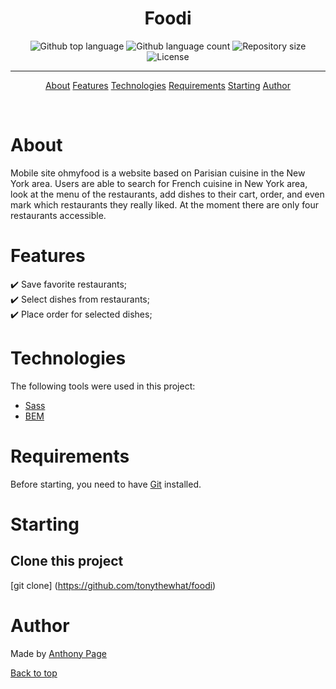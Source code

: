 <div align="center" id="top"> 



  <!-- <a href="https://foodi.netlify.app">Demo</a> -->
</div>

<h1 align="center">Foodi</h1>

<p align="center">
  <img alt="Github top language" src="https://img.shields.io/github/languages/top/tonythewhat/foodi?color=56BEB8">

  <img alt="Github language count" src="https://img.shields.io/github/languages/count/tonythewhat/foodi?color=56BEB8">

  <img alt="Repository size" src="https://img.shields.io/github/repo-size/tonythewhat/foodi?color=56BEB8">

  <img alt="License" src="https://img.shields.io/github/license/tonythewhat/foodi?color=56BEB8">

  <!-- <img alt="Github issues" src="https://img.shields.io/github/issues/tonythewhat/foodi?color=56BEB8" /> -->

  <!-- <img alt="Github forks" src="https://img.shields.io/github/forks/tonythewhat/foodi?color=56BEB8" /> -->

  <!-- <img alt="Github stars" src="https://img.shields.io/github/stars/tonythewhat/foodi?color=56BEB8" /> -->
</p>

<!-- Status -->


<hr>

<p align="center">
  <a href="#about">About</a>
  <a href="features">Features</a>
  <a href="technologies">Technologies</a>
  <a href="requirements">Requirements</a>
  <a href="starting">Starting</a>
  <a href="https://github.com/tonythewhat" target="_blank">Author</a>
</p>

<br>

# About 

Mobile site ohmyfood is a website based on Parisian cuisine in the New York area. Users are able to search for French cuisine in New York area, look at the menu of the restaurants, add dishes to their cart, order, and even mark which restaurants they really liked. At the moment there are only four restaurants accessible.

# Features 

:heavy_check_mark: Save favorite restaurants;\
:heavy_check_mark: Select dishes from restaurants;\
:heavy_check_mark: Place order for selected dishes;

# Technologies 

The following tools were used in this project:

- [Sass](https://sass-lang.com/)
- [BEM](http://getbem.com/)

# Requirements 

Before starting, you need to have [Git](https://git-scm.com) installed.

# Starting 


## Clone this project
[git clone] (https://github.com/tonythewhat/foodi)



# Author

Made by <a href="https://github.com/tonythewhat" target="_blank">Anthony Page</a>


<a href="#top">Back to top</a>
